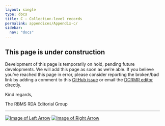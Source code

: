 ```yaml
---
layout: single
type: docs
title: C — Collection-level records
permalink: appendices/Appendix-c/
sidebar:
  nav: "docs"
---
```


## This page is under construction

Development of this page is temporarily on hold, pending future developments. We will add this page as soon as we’re able. If you believe you’ve reached this page in error, please consider reporting the broken/bad link by adding a comment to this [GitHub issue](https://github.com/rbms-bsc/DCRMR/issues/26) or email the [DCRMR editor](mailto:dcrm.rda@gmail.com) directly.

Kind regards,

The RBMS RDA Editorial Group

---

[![Image of Left Arrow](https://rbms-bsc.github.io/DCRMR/assets/pictures/navigation/Arrow_Left.png "B — Collection-level records")](/DCRMR/appendices/Appendix-b/) [![Image of Right Arrow](https://rbms-bsc.github.io/DCRMR/assets/pictures/navigation/Arrow_Right.png "D — Minimal-level records")](/DCRMR/appendices/Appendix-d/)